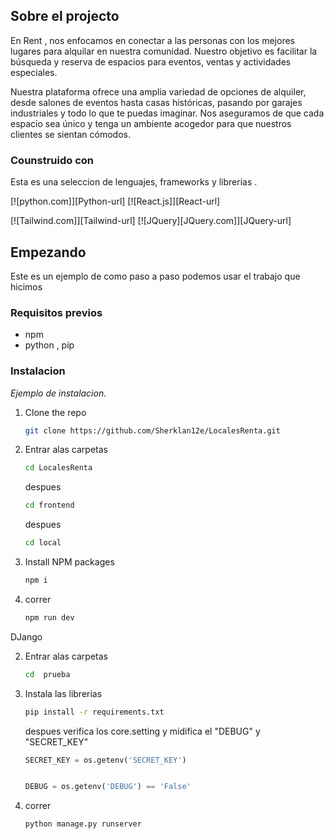 
## Sobre el projecto


En Rent , nos enfocamos en conectar a las personas con los mejores lugares para alquilar en nuestra comunidad. Nuestro objetivo es facilitar la búsqueda y reserva de espacios para eventos, ventas y actividades especiales.

Nuestra plataforma ofrece una amplia variedad de opciones de alquiler, desde salones de eventos hasta casas históricas, pasando por garajes industriales y todo lo que te puedas imaginar. Nos aseguramos de que cada espacio sea único y tenga un ambiente acogedor para que nuestros clientes se sientan cómodos.




### Counstruido con 

Esta es una seleccion de lenguajes, frameworks y librerias .

 [![python.com]][Python-url]
 [![React.js]][React-url]

 [![Tailwind.com]][Tailwind-url]
 [![JQuery][JQuery.com]][JQuery-url]



## Empezando

Este es un ejemplo de como paso a paso podemos usar el trabajo que hicimos
### Requisitos previos


* npm
* python , pip

### Instalacion

_Ejemplo de instalacion._

1. Clone the repo
   ```sh
   git clone https://github.com/Sherklan12e/LocalesRenta.git
   ```
2. Entrar alas carpetas
   ```sh
   cd LocalesRenta
   ```
   despues
   ```sh
   cd frontend
   ```
   despues
     ```sh
   cd local
   ```
3. Install NPM packages
   ```sh
   npm i 
   ```
4. correr
   ```sh
   npm run dev
   ```

DJango

2. Entrar alas carpetas
   ```sh
   cd  prueba
   ```
  
3. Instala las librerias
    ```sh
   pip install -r requirements.txt
   ```
   despues 
   verifica los core.setting y midifica el "DEBUG" y "SECRET_KEY"
   ```py
   SECRET_KEY = os.getenv('SECRET_KEY')


   DEBUG = os.getenv('DEBUG') == 'False'
   ```
4. correr
   ```sh
   python manage.py runserver
   ```